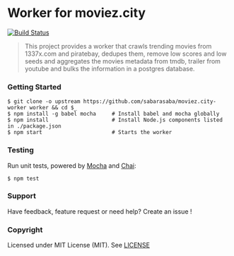 # Worker for moviez.city

[![Build Status](https://travis-ci.org/sabarasaba/moviez.city-worker.svg)](https://travis-ci.org/sabarasaba/moviez.city-worker)

> This project provides a worker that crawls trending movies from 1337x.com and piratebay, dedupes them, remove low scores and low seeds and aggregates the movies metadata from tmdb, trailer from youtube and bulks the information in a postgres database.

### Getting Started

```shell
$ git clone -o upstream https://github.com/sabarasaba/moviez.city-worker worker && cd $_
$ npm install -g babel mocha     # Install babel and mocha globally
$ npm install                    # Install Node.js components listed in ./package.json
$ npm start                      # Starts the worker
```

### Testing

Run unit tests, powered by [Mocha](http://mochajs.org/) and [Chai](http://chaijs.com/):

```shell
$ npm test
```

### Support

Have feedback, feature request or need help? Create an issue !

### Copyright

Licensed under MIT License (MIT). See [LICENSE](./LICENSE)
